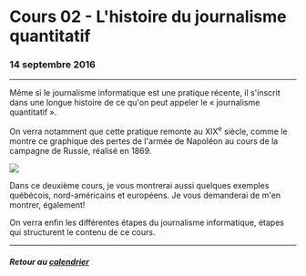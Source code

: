 # Cours 02 - L'histoire du journalisme quantitatif

### 14 septembre 2016

---

Même si le journalisme informatique est une pratique récente, il s'inscrit dans une longue histoire de ce qu'on peut appeler le «&nbsp;journalisme quantitatif&nbsp;».

On verra notamment que cette pratique remonte au XIX<sup>e</sup> siècle, comme le montre ce graphique des pertes de l'armée de Napoléon au cours de la campagne de Russie, réalisé en 1869.

[![](https://upload.wikimedia.org/wikipedia/commons/2/29/Minard.png)](https://upload.wikimedia.org/wikipedia/commons/2/29/Minard.png)

Dans ce deuxième cours, je vous montrerai aussi quelques exemples québécois, nord-américains et européens. Je vous demanderai de m'en montrer, également!

On verra enfin les différentes étapes du journalisme informatique, étapes qui structurent le contenu de ce cours.

---

##### Retour au [calendrier](/calendrier.md)

